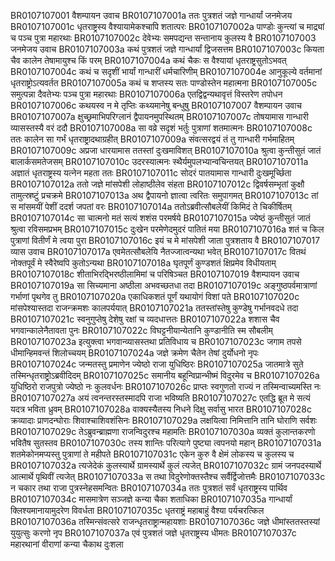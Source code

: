 BR0107107001    वैशम्पायन उवाच
BR0107107001a	ततः पुत्रशतं जज्ञे गान्धार्यां जनमेजय
BR0107107001c	धृतराष्ट्रस्य वैश्यायामेकश्चापि शतात्परः
BR0107107002a	पाण्डोः कुन्त्यां च माद्र्यां च पञ्च पुत्रा महारथाः
BR0107107002c	देवेभ्यः समपद्यन्त सन्तानाय कुलस्य वै
BR0107107003    जनमेजय उवाच
BR0107107003a	कथं पुत्रशतं जज्ञे गान्धार्यां द्विजसत्तम
BR0107107003c	कियता चैव कालेन तेषामायुश्च किं परम्
BR0107107004a	कथं चैकः स वैश्यायां धृतराष्ट्रसुतोऽभवत्
BR0107107004c	कथं च सदृशीं भार्यां गान्धारीं धर्मचारिणीम्
BR0107107004e	आनुकूल्ये वर्तमानां धृतराष्ट्रोऽत्यवर्तत
BR0107107005a	कथं च शप्तस्य सतः पाण्डोस्तेन महात्मना
BR0107107005c	समुत्पन्ना दैवतेभ्यः पञ्च पुत्रा महारथाः
BR0107107006a	एतद्विद्वन्यथावृत्तं विस्तरेण तपोधन
BR0107107006c	कथयस्व न मे तृप्तिः कथ्यमानेषु बन्धुषु
BR0107107007    वैशम्पायन उवाच
BR0107107007a	क्षुच्छ्रमाभिपरिग्लानं द्वैपायनमुपस्थितम्
BR0107107007c	तोषयामास गान्धारी व्यासस्तस्यै वरं ददौ
BR0107107008a	सा वव्रे सदृशं भर्तुः पुत्राणां शतमात्मनः
BR0107107008c	ततः कालेन सा गर्भं धृतराष्ट्रादथाग्रहीत्
BR0107107009a	संवत्सरद्वयं तं तु गान्धारी गर्भमाहितम्
BR0107107009c	अप्रजा धारयामास ततस्तां दुःखमाविशत्
BR0107107010a	श्रुत्वा कुन्तीसुतं जातं बालार्कसमतेजसम्
BR0107107010c	उदरस्यात्मनः स्थैर्यमुपलभ्यान्वचिन्तयत्
BR0107107011a	अज्ञातं धृतराष्ट्रस्य यत्नेन महता ततः
BR0107107011c	सोदरं पातयामास गान्धारी दुःखमूर्च्छिता
BR0107107012a	ततो जज्ञे मांसपेशी लोहाष्ठीलेव संहता
BR0107107012c	द्विवर्षसम्भृतां कुक्षौ तामुत्स्रष्टुं प्रचक्रमे
BR0107107013a	अथ द्वैपायनो ज्ञात्वा त्वरितः समुपागमत्
BR0107107013c	तां स मांसमयीं पेशीं ददर्श जपतां वरः
BR0107107014a	ततोऽब्रवीत्सौबलेयीं किमिदं ते चिकीर्षितम्
BR0107107014c	सा चात्मनो मतं सत्यं शशंस परमर्षये
BR0107107015a	ज्येष्ठं कुन्तीसुतं जातं श्रुत्वा रविसमप्रभम्
BR0107107015c	दुःखेन परमेणेदमुदरं पातितं मया
BR0107107016a	शतं च किल पुत्राणां वितीर्णं मे त्वया पुरा
BR0107107016c	इयं च मे मांसपेशी जाता पुत्रशताय वै
BR0107107017    व्यास उवाच
BR0107107017a	एवमेतत्सौबलेयि नैतज्जात्वन्यथा भवेत्
BR0107107017c	वितथं नोक्तपूर्वं मे स्वैरेष्वपि कुतोऽन्यथा
BR0107107018a	घृतपूर्णं कुण्डशतं क्षिप्रमेव विधीयताम्
BR0107107018c	शीताभिरद्भिरष्ठीलामिमां च परिषिञ्चत
BR0107107019    वैशम्पायन उवाच
BR0107107019a	सा सिच्यमाना अष्ठीला अभवच्छतधा तदा
BR0107107019c	अङ्गुष्ठपर्वमात्राणां गर्भाणां पृथगेव तु
BR0107107020a	एकाधिकशतं पूर्णं यथायोगं विशां पते
BR0107107020c	मांसपेश्यास्तदा राजन्क्रमशः कालपर्ययात्
BR0107107021a	ततस्तांस्तेषु कुण्डेषु गर्भानवदधे तदा
BR0107107021c	स्वनुगुप्तेषु देशेषु रक्षां च व्यदधात्ततः
BR0107107022a	शशास चैव भगवान्कालेनैतावता पुनः
BR0107107022c	विघट्टनीयान्येतानि कुण्डानीति स्म सौबलीम्
BR0107107023a	इत्युक्त्वा भगवान्व्यासस्तथा प्रतिविधाय च
BR0107107023c	जगाम तपसे धीमान्हिमवन्तं शिलोच्चयम्
BR0107107024a	जज्ञे क्रमेण चैतेन तेषां दुर्योधनो नृपः
BR0107107024c	जन्मतस्तु प्रमाणेन ज्येष्ठो राजा युधिष्ठिरः
BR0107107025a	जातमात्रे सुते तस्मिन्धृतराष्ट्रोऽब्रवीदिदम्
BR0107107025c	समानीय बहून्विप्रान्भीष्मं विदुरमेव च
BR0107107026a	युधिष्ठिरो राजपुत्रो ज्येष्ठो नः कुलवर्धनः
BR0107107026c	प्राप्तः स्वगुणतो राज्यं न तस्मिन्वाच्यमस्ति नः
BR0107107027a	अयं त्वनन्तरस्तस्मादपि राजा भविष्यति
BR0107107027c	एतद्धि ब्रूत मे सत्यं यदत्र भविता ध्रुवम्
BR0107107028a	वाक्यस्यैतस्य निधने दिक्षु सर्वासु भारत
BR0107107028c	क्रव्यादाः प्राणदन्घोराः शिवाश्चाशिवशंसिनः
BR0107107029a	लक्षयित्वा निमित्तानि तानि घोराणि सर्वशः
BR0107107029c	तेऽब्रुवन्ब्राह्मणा राजन्विदुरश्च महामतिः
BR0107107030a	व्यक्तं कुलान्तकरणो भवितैष सुतस्तव
BR0107107030c	तस्य शान्तिः परित्यागे पुष्ट्या त्वपनयो महान्
BR0107107031a	शतमेकोनमप्यस्तु पुत्राणां ते महीपते
BR0107107031c	एकेन कुरु वै क्षेमं लोकस्य च कुलस्य च
BR0107107032a	त्यजेदेकं कुलस्यार्थे ग्रामस्यार्थे कुलं त्यजेत्
BR0107107032c	ग्रामं जनपदस्यार्थे आत्मार्थे पृथिवीं त्यजेत्
BR0107107033a	स तथा विदुरेणोक्तस्तैश्च सर्वैर्द्विजोत्तमैः
BR0107107033c	न चकार तथा राजा पुत्रस्नेहसमन्वितः
BR0107107034a	ततः पुत्रशतं सर्वं धृतराष्ट्रस्य पार्थिव
BR0107107034c	मासमात्रेण सञ्जज्ञे कन्या चैका शताधिका
BR0107107035a	गान्धार्यां क्लिश्यमानायामुदरेण विवर्धता
BR0107107035c	धृतराष्ट्रं महाबाहुं वैश्या पर्यचरत्किल
BR0107107036a	तस्मिन्संवत्सरे राजन्धृतराष्ट्रान्महायशाः
BR0107107036c	जज्ञे धीमांस्ततस्तस्यां युयुत्सुः करणो नृप
BR0107107037a	एवं पुत्रशतं जज्ञे धृतराष्ट्रस्य धीमतः
BR0107107037c	महारथानां वीराणां कन्या चैकाथ दुःशला

